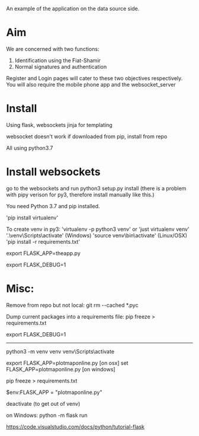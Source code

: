 An example of the application on the data source side.


# Aim
We are concerned with two functions:
1) Identification using the Fiat-Shamir
2) Normal signatures and authentication

Register and Login pages will cater to these two objectives respectively.
You will also require the mobile phone app and the websocket_server


# Install
Using flask, websockets
jinja for templating

websocket doesn't work if downloaded from pip, install from repo

All using python3.7

# Install websockets
go to the websockets and run python3 setup.py install (there is a problem with pipy verison for py3, therefore install manually like this.)

You need Python 3.7 and pip installed.

'pip install virtualenv'

To create venv in py3:
'virtualenv -p python3 venv'
or 'just virtualenv venv'
'.\venv\Scripts\activate' (Windows)
'source venv\bin\activate' (Linux/OSX)
'pip install -r requirements.txt'


export FLASK_APP=theapp.py

export FLASK_DEBUG=1


# Misc:
Remove from repo but not local:
git rm --cached *.pyc

Dump current packages into a requirements file:
pip freeze > requirements.txt

export FLASK_DEBUG=1


------------

python3 -m venv venv
venv\Scripts\activate

export FLASK_APP=plotmaponline.py [on osx]
set FLASK_APP=plotmaponline.py [on windows]

pip freeze > requirements.txt

$env:FLASK_APP = "plotmaponline.py"

deactivate (to get out of venv)

on Windows:
python -m flask run

https://code.visualstudio.com/docs/python/tutorial-flask